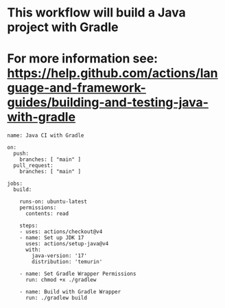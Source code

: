 # This workflow will build a Java project with Gradle
# For more information see: https://help.github.com/actions/language-and-framework-guides/building-and-testing-java-with-gradle

```
name: Java CI with Gradle

on:
  push:
    branches: [ "main" ]
  pull_request:
    branches: [ "main" ]

jobs:
  build:

    runs-on: ubuntu-latest
    permissions:
      contents: read

    steps:
    - uses: actions/checkout@v4
    - name: Set up JDK 17
      uses: actions/setup-java@v4
      with:
        java-version: '17'
        distribution: 'temurin'

    - name: Set Gradle Wrapper Permissions
      run: chmod +x ./gradlew

    - name: Build with Gradle Wrapper
      run: ./gradlew build
  
